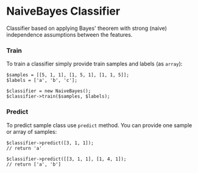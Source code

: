 # NaiveBayes Classifier

Classifier based on applying Bayes' theorem with strong (naive) independence assumptions between the features.

### Train

To train a classifier simply provide train samples and labels (as `array`):

```
$samples = [[5, 1, 1], [1, 5, 1], [1, 1, 5]];
$labels = ['a', 'b', 'c'];

$classifier = new NaiveBayes();
$classifier->train($samples, $labels);
```

### Predict

To predict sample class use `predict` method. You can provide one sample or array of samples:

```
$classifier->predict([3, 1, 1]);
// return 'a'

$classifier->predict([[3, 1, 1], [1, 4, 1]);
// return ['a', 'b']
```
